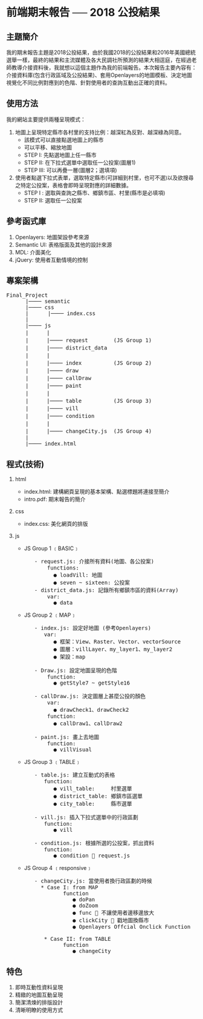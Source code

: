 # 前端期末報告 ── 2018 公投結果

## 主題簡介
   我的期末報告主題是2018公投結果，由於我國2018的公投結果和2016年美國總統選舉一樣，最終的結果和主流媒體及各大民調社所預測的結果大相逕庭，在經過老師教導介接資料後，我就想以這個主題作為我的前端報告。本次報告主要內容有：介接資料庫(包含行政區域及公投結果)、套用Openlayers的地圖模板、決定地圖視覺化不同比例對應到的色階、針對使用者的查詢互動出正確的資料。

## 使用方法
我的網站主要提供兩種呈現模式：   
 1. 地圖上呈現特定縣市各村里的支持比例：越深紅為反對、越深綠為同意。   
    * 該模式可以直接點選地圖上的縣市
    * 可以平移、縮放地圖
    * STEP   I: 先點選地圖上任一縣市
    * STEP  II: 在下拉式選單中選取任一公投案(圖層1)
    * STEP III: 可以再疊一層(圖層2；選填項)
 2. 使用者點選下拉式表單，選取特定縣市(可詳細到村里，也可不選)以及欲搜尋之特定公投案，表格會即時呈現對應的詳細數據。
    * STEP I : 選取與查詢之縣市、鄉鎮市區、村里(縣市是必填項)
    * STEP II: 選取任一公投案

## 參考函式庫
 1. Openlayers:  地圖架設參考來源
 2. Semantic UI: 表格版面及其他的設計來源
 3. MDL:         介面美化
 4. jQuery:      使用者互動情境的控制

## 專案架構   
<pre>
Final_Project   
      |──── semantic    
      |──── css   
      |      |──── index.css    
      |   
      |──── js    
      |   　 |
      |   　 |──── request        (JS Group 1)
      |   　 |──── district_data   
      |   　 |
      |   　 |──── index          (JS Group 2)
      |   　 |──── draw    
      |   　 |──── callDraw    
      |   　 |──── paint   
      |   　 |
      |   　 |──── table          (JS Group 3)
      |   　 |──── vill    
      |   　 |──── condition   
      |   　 |   
      |   　 |──── changeCity.js  (JS Group 4) 
      |   
      |──── index.html    
</pre>

## 程式(技術)
 1. html
    - index.html: 建構網頁呈現的基本架構、點選標題將連接至簡介
    - intro.pdf:  期末報告的簡介
 2. css
    - index.css:  美化網頁的排版
 3. js
    - JS Group 1 ﹝BASIC﹞
    <pre>
          - request.js: 介接所有資料(地圖、各公投案)
              functions:
                ● loadVill: 地圖
                ● seven ~ sixteen: 公投案
          - district_data.js: 記錄所有鄉鎮市區的資料(Array)
              var:
                ● data
    </pre>

    - JS Group 2  ﹝MAP﹞

    <pre>
          - index.js: 設定好地圖 (參考Openlayers)
             var:
                ● 框架：View、Raster、Vector、vectorSource
                ● 圖層：villLayer、my_layer1、my_layer2
                ● 架設：map

          - Draw.js: 設定地圖呈現的色階
              function:
                ● getStyle7 ~ getStyle16

          - callDraw.js: 決定圖層上甚麼公投的顏色
              var:
                ● drawCheck1、drawCheck2
              function:
                ● callDraw1、callDraw2

          - paint.js: 畫上去地圖
              function:
                ● villVisual
    </pre>  

    - JS Group 3 ﹝TABLE﹞
    
    <pre>
          - table.js: 建立互動式的表格
             function:
                ● vill_table:     村里選單
                ● district_table: 鄉鎮市區選單
                ● city_table:     縣市選單

          - vill.js: 插入下拉式選單中的行政區劃 
             function:
                ● vill 

          - condition.js: 根據所選的公投案，抓出資料 
             function:
                ● condition  request.js
    </pre>

    - JS Group 4 ﹝responsive﹞
    
    <pre>
          - changeCity.js: 當使用者換行政區劃的時候
            * Case I: from MAP
                   function
                      ● doPan
                      ● doZoom
                      ● func  不讓使用者邊移邊放大
                      ● clickCity  戳地圖換縣市
                      ● Openlayers Offcial Onclick Function 

             * Case II: from TABLE
                   function
                      ● changeCity
    </pre>

## 特色
1. 即時互動性資料呈現
2. 精緻的地圖互動呈現
3. 簡潔清煉的排版設計
4. 清晰明瞭的使用方式

